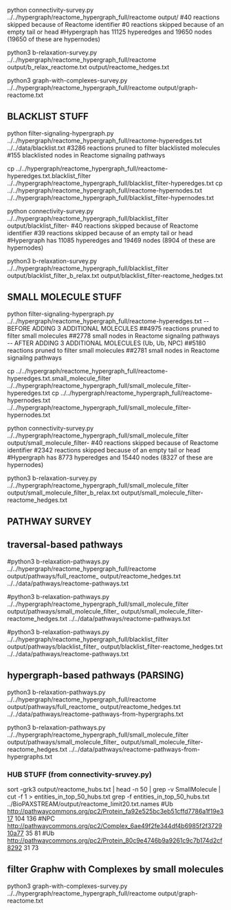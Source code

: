 
python connectivity-survey.py ../../hypergraph/reactome_hypergraph_full/reactome output/
#40 reactions skipped because of Reactome identifier
#0 reactions skipped because of an empty tail or head
#Hypergraph has 11125 hyperedges and 19650 nodes (19650 of these are hypernodes)

python3 b-relaxation-survey.py ../../hypergraph/reactome_hypergraph_full/reactome output/b_relax_reactome.txt output/reactome_hedges.txt 

python3 graph-with-complexes-survey.py ../../hypergraph/reactome_hypergraph_full/reactome output/graph-reactome.txt

## BLACKLIST STUFF
python filter-signaling-hypergraph.py ../../hypergraph/reactome_hypergraph_full/reactome-hyperedges.txt ../../data/blacklist.txt
#3286 reactions pruned to filter blacklisted molecules
#155 blacklisted nodes in Reactome signailng pathways

cp ../../hypergraph/reactome_hypergraph_full/reactome-hyperedges.txt.blacklist_filter ../../hypergraph/reactome_hypergraph_full/blacklist_filter-hyperedges.txt
cp ../../hypergraph/reactome_hypergraph_full/reactome-hypernodes.txt ../../hypergraph/reactome_hypergraph_full/blacklist_filter-hypernodes.txt 

python connectivity-survey.py ../../hypergraph/reactome_hypergraph_full/blacklist_filter output/blacklist_filter-
#40 reactions skipped because of Reactome identifier
#39 reactions skipped because of an empty tail or head
#Hypergraph has 11085 hyperedges and 19469 nodes (8904 of these are hypernodes)

python3 b-relaxation-survey.py ../../hypergraph/reactome_hypergraph_full/blacklist_filter output/blacklist_filter_b_relax.txt output/blacklist_filter-reactome_hedges.txt

## SMALL MOLECULE STUFF
python filter-signaling-hypergraph.py ../../hypergraph/reactome_hypergraph_full/reactome-hyperedges.txt 
-- BEFORE ADDING 3 ADDITIONAL MOLECULES
##4975 reactions pruned to filter small molecules
##2778 small nodes in Reactome signailng pathways
-- AFTER ADDING 3 ADDITIONAL MOLECULES (Ub, Ub, NPC)
##5180 reactions pruned to filter small molecules
##2781 small nodes in Reactome signailng pathways

cp ../../hypergraph/reactome_hypergraph_full/reactome-hyperedges.txt.small_molecule_filter ../../hypergraph/reactome_hypergraph_full/small_molecule_filter-hyperedges.txt
cp ../../hypergraph/reactome_hypergraph_full/reactome-hypernodes.txt ../../hypergraph/reactome_hypergraph_full/small_molecule_filter-hypernodes.txt 

python connectivity-survey.py ../../hypergraph/reactome_hypergraph_full/small_molecule_filter output/small_molecule_filter-
#40 reactions skipped because of Reactome identifier
#2342 reactions skipped because of an empty tail or head
#Hypergraph has 8773 hyperedges and 15440 nodes (8327 of these are hypernodes)

python3 b-relaxation-survey.py ../../hypergraph/reactome_hypergraph_full/small_molecule_filter output/small_molecule_filter_b_relax.txt output/small_molecule_filter-reactome_hedges.txt

## PATHWAY SURVEY

## traversal-based pathways
#python3 b-relaxation-pathways.py ../../hypergraph/reactome_hypergraph_full/reactome output/pathways/full_reactome_ output/reactome_hedges.txt  ../../data/pathways/reactome-pathways.txt

#python3 b-relaxation-pathways.py ../../hypergraph/reactome_hypergraph_full/small_molecule_filter output/pathways/small_molecule_filter_ output/small_molecule_filter-reactome_hedges.txt  ../../data/pathways/reactome-pathways.txt

#python3 b-relaxation-pathways.py ../../hypergraph/reactome_hypergraph_full/blacklist_filter output/pathways/blacklist_filter_ output/blacklist_filter-reactome_hedges.txt  ../../data/pathways/reactome-pathways.txt

## hypergraph-based pathways (PARSING)
python3 b-relaxation-pathways.py ../../hypergraph/reactome_hypergraph_full/reactome output/pathways/full_reactome_ output/reactome_hedges.txt   ../../data/pathways/reactome-pathways-from-hypergraphs.txt

python3 b-relaxation-pathways.py ../../hypergraph/reactome_hypergraph_full/small_molecule_filter output/pathways/small_molecule_filter_ output/small_molecule_filter-reactome_hedges.txt  ../../data/pathways/reactome-pathways-from-hypergraphs.txt

### HUB STUFF (from connectivity-sruvey.py)
sort -grk3 output/reactome_hubs.txt | head -n 50 | grep -v SmallMolecule | cut -f 1 > entities_in_top_50_hubs.txt
grep -f entities_in_top_50_hubs.txt ../BioPAXSTREAM/output/reactome_limit20.txt.names
#Ub http://pathwaycommons.org/pc2/Protein_fa92e525bc3eb51cffd7786a1f19e317	104	136
#NPC http://pathwaycommons.org/pc2/Complex_6ae49f2fe344df4b6985f2f372910a77	35	81
#Ub http://pathwaycommons.org/pc2/Protein_80c9e4746b9a9261c9c7b174d2cf8292	31	73



## filter Graphw with Complexes by small molecules
python3 graph-with-complexes-survey.py ../../hypergraph/reactome_hypergraph_full/reactome output/graph-reactome.txt
